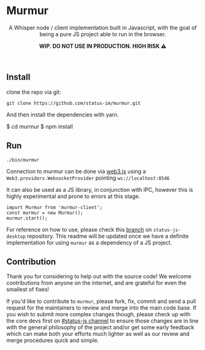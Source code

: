 Murmur
===

<p align="center">
A Whisper node / client implementation built in Javascript, with the goal of being a pure JS project able to run in the browser.
</p>
<p align="center">
<strong>WIP. DO NOT USE IN PRODUCTION. HIGH RISK ⚠</strong>
</p>
<br />

## Install
clone the repo via git:
```
git clone https://github.com/status-im/murmur.git
```
And then install the dependencies with yarn.

$ cd murmur
$ npm install

## Run
```
./bin/murmur
```

Connection to murmur can be done via [web3.js](https://github.com/ethereum/web3.js/) using a `Web3.providers.WebsocketProvider` pointing `ws://localhost:8546`



It can also be used as a JS library, in conjunction with IPC, however this is  highly experimental and prone to errors at this stage.

```
import Murmur from 'murmur-client';
const murmur = new Murmur();
murmur.start();
```

For reference on how to use, please check this [branch](https://github.com/status-im/status-js-desktop/tree/use_murmur) on `status-js-desktop` repository. This readme will be updated once we have a definite implementation for using `murmur` as a dependency of a JS project.

## Contribution

Thank you for considering to help out with the source code! We welcome contributions from anyone on the internet, and are grateful for even the smallest of fixes!

If you'd like to contribute to `murmur`, please fork, fix, commit and send a pull request for the maintainers to review and merge into the main code base. If you wish to submit more complex changes though, please check up with the core devs first on [#status-js channel](https://get.status.im/chat/public/status-js) to ensure those changes are in line with the general philosophy of the project and/or get some early feedback which can make both your efforts much lighter as well as our review and merge procedures quick and simple.
